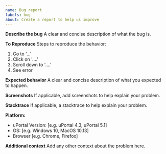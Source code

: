 ```yaml
---
name: Bug report
labels: bug
about: Create a report to help us improve
---
```


**Describe the bug**
A clear and concise description of what the bug is.

**To Reproduce**
Steps to reproduce the behavior:
1. Go to '...'
2. Click on '....'
3. Scroll down to '....'
4. See error

**Expected behavior**
A clear and concise description of what you expected to happen.

**Screenshots**
If applicable, add screenshots to help explain your problem.

**Stacktrace**
If applicable, a stacktrace to help explain your problem.

**Platform:**
 - uPortal Version: [e.g. uPortal 4.3, uPortal 5.1]
 - OS: [e.g. Windows 10, MacOS 10.13]
 - Browser [e.g. Chrome, Firefox]

**Additional context**
Add any other context about the problem here.
